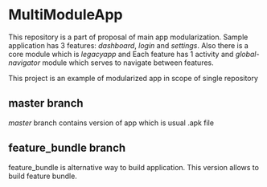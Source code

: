# MultiModuleApp
This repository is a part of proposal of main app modularization.
Sample application has 3 features: *dashboard*, *login* and *settings*.
Also there is a core module which is *legacyapp* and 
Each feature has 1 activity and *global-navigator* module which serves to navigate between features.

This project is an example of modularized app in scope of single repository

## master branch
*master* branch contains version of app which is usual .apk file

## feature_bundle branch

feature_bundle is alternative way to build application. This version allows to build feature bundle.
